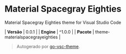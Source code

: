 # Material Spacegray Eighties

Material Spacegray Eighties theme for Visual Studio Code

| **Versão** | 0.0.1 |
| **Engine** | ^1.0.0 |
| **Pacote** | theme-materialspacegrayeighties |

> Autogerado por [go-vsc-theme](https://github.com/natalbu/go-vsc-theme).
